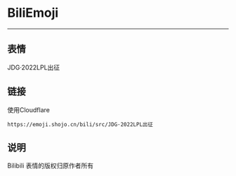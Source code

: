 # BiliEmoji
---
## 表情
JDG·2022LPL出征
## 链接
使用Cloudflare
```
https://emoji.shojo.cn/bili/src/JDG·2022LPL出征
```
## 说明
Bilibili 表情的版权归原作者所有
